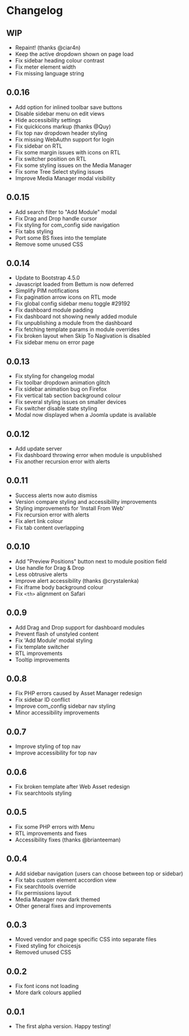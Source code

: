 # Changelog

## WIP
- Repaint! (thanks @ciar4n)
- Keep the active dropdown shown on page load
- Fix sidebar heading colour contrast
- Fix meter element width
- Fix missing language string

## 0.0.16
- Add option for inlined toolbar save buttons
- Disable sidebar menu on edit views
- Hide accessibility settings
- Fix quickicons markup (thanks @Quy)
- Fix top nav dropdown header styling
- Fix missing WebAuthn support for login
- Fix sidebar on RTL
- Fix some margin issues with icons on RTL
- Fix switcher position on RTL
- Fix some styling issues on the Media Manager
- Fix some Tree Select styling issues
- Improve Media Manager modal visibility

## 0.0.15
- Add search filter to "Add Module" modal
- Fix Drag and Drop handle cursor
- Fix styling for com_config side navigation
- Fix tabs styling
- Port some BS fixes into the template
- Remove some unused CSS

## 0.0.14
- Update to Bootstrap 4.5.0
- Javascript loaded from Bettum is now deferred
- Simplify PIM notifications
- Fix pagination arrow icons on RTL mode
- Fix global config sidebar menu toggle #29192
- Fix dashboard module padding
- Fix dashboard not showing newly added module
- Fix unpublishing a module from the dashboard
- Fix fetching template params in module overrides
- Fix broken layout when Skip To Nagivation is disabled
- Fix sidebar menu on error page

## 0.0.13
- Fix styling for changelog modal
- Fix toolbar dropdown animation glitch
- Fix sidebar animation bug on Firefox
- Fix vertical tab section background colour
- Fix several styling issues on smaller devices
- Fix switcher disable state styling
- Modal now displayed when a Joomla update is available

## 0.0.12
- Add update server
- Fix dashboard throwing error when module is unpublished
- Fix another recursion error with alerts

## 0.0.11
- Success alerts now auto dismiss
- Version compare styling and accessibility improvements
- Styling improvements for 'Install From Web'
- Fix recursion error with alerts
- Fix alert link colour
- Fix tab content overlapping

## 0.0.10
- Add "Preview Positions" button next to module position field
- Use handle for Drag & Drop
- Less obtrusive alerts
- Improve alert accessibility (thanks @crystalenka)
- Fix iframe body background colour 
- Fix `<th>` alignment on Safari

## 0.0.9
- Add Drag and Drop support for dashboard modules
- Prevent flash of unstyled content
- Fix 'Add Module' modal styling
- Fix template switcher
- RTL improvements
- Tooltip improvements

## 0.0.8
- Fix PHP errors caused by Asset Manager redesign
- Fix sidebar ID conflict
- Improve com_config sidebar nav styling
- Minor accessibility improvements

## 0.0.7
- Improve styling of top nav
- Improve accessibility for top nav

## 0.0.6
- Fix broken template after Web Asset redesign
- Fix searchtools styling

## 0.0.5
- Fix some PHP errors with Menu
- RTL improvements and fixes
- Accessibility fixes (thanks @brianteeman)

## 0.0.4
- Add sidebar navigation (users can choose between top or sidebar)
- Fix tabs custom element accordion view
- Fix searchtools override
- Fix permissions layout
- Media Manager now dark themed
- Other general fixes and improvements

## 0.0.3
- Moved vendor and page specific CSS into separate files
- Fixed styling for choicesjs
- Removed unused CSS

## 0.0.2
- Fix font icons not loading
- More dark colours applied

## 0.0.1
- The first alpha version. Happy testing!

